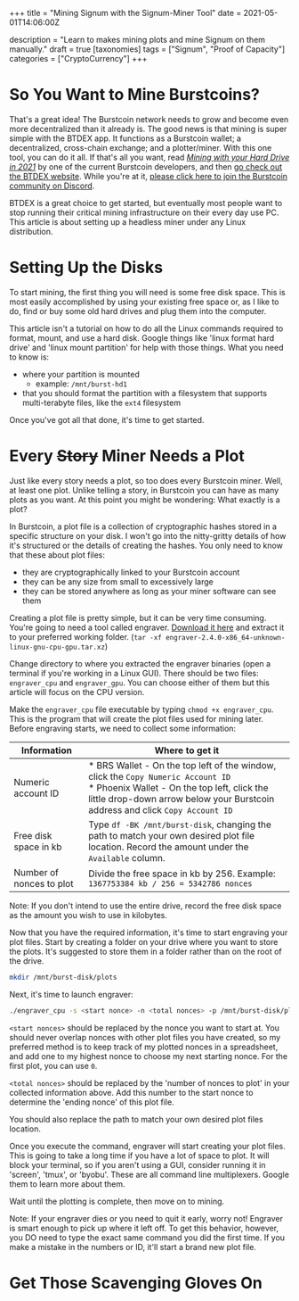 +++
title = "Mining Signum with the Signum-Miner Tool"
date = 2021-05-01T14:06:00Z

description = "Learn to makes mining plots and mine Signum on them manually."
draft = true
[taxonomies]
tags = ["Signum", "Proof of Capacity"]
categories = ["CryptoCurrency"]
+++

# So You Want to Mine Burstcoins?
That's a great idea! The Burstcoin network needs to grow and become even more decentralized than it already is. The good news is that mining is super simple with the BTDEX app. It functions as a Burstcoin wallet; a decentralized, cross-chain exchange; and a plotter/miner. With this one tool, you can do it all. If that's all you want, read _[Mining with your Hard Drive in 2021][jjos-article]_ by one of the current Burstcoin developers, and then [go check out the BTDEX website][btdex]. While you're at it, [please click here to join the Burstcoin community on Discord][discord-join-link].

BTDEX is a great choice to get started, but eventually most people want to stop running their critical mining infrastructure on their every day use PC. This article is about setting up a headless miner under any Linux distribution.


# Setting Up the Disks
To start mining, the first thing you will need is some free disk space. This is most easily accomplished by using your existing free space or, as I like to do, find or buy some old hard drives and plug them into the computer.

This article isn't a tutorial on how to do all the Linux commands required to format, mount, and use a hard disk. Google things like 'linux format hard drive' and 'linux mount partition' for help with those things. What you need to know is:

  * where your partition is mounted
    * example: `/mnt/burst-hd1`
  * that you should format the partition with a filesystem that supports multi-terabyte files, like the `ext4` filesystem

Once you've got all that done, it's time to get started.

# Every ~~Story~~ Miner Needs a Plot
Just like every story needs a plot, so too does every Burstcoin miner. Well, at least one plot. Unlike telling a story, in Burstcoin you can have as many plots as you want. At this point you might be wondering: What exactly is a plot?

In Burstcoin, a plot file is a collection of cryptographic hashes stored in a specific structure on your disk. I won't go into the nitty-gritty details of how it's structured or the details of creating the hashes. You only need to know that these about plot files:
  * they are cryptographically linked to your Burstcoin account
  * they can be any size from small to excessively large
  * they can be stored anywhere as long as your miner software can see them

Creating a plot file is pretty simple, but it can be very time consuming. You're going to need a tool called engraver. [Download it here][engraver-download] and extract it to your preferred working folder. (`tar -xf engraver-2.4.0-x86_64-unknown-linux-gnu-cpu-gpu.tar.xz`)

Change directory to where you extracted the engraver binaries (open a terminal if you're working in a Linux GUI). There should be two files: `engraver_cpu` and `engraver_gpu`. You can choose either of them but this article will focus on the CPU version.

Make the `engraver_cpu` file executable by typing `chmod +x engraver_cpu`. This is the program that will create the plot files used for mining later. Before engraving starts, we need to collect some information:

| Information              | Where to get it                                                                                                                                                                                                      |
|--------------------------|----------------------------------------------------------------------------------------------------------------------------------------------------------------------------------------------------------------------|
| Numeric account ID       | * BRS Wallet - On the top left of the window, click the `Copy Numeric Account ID`<br />* Phoenix Wallet - On the top left, click the little drop-down arrow below your Burstcoin address and click `Copy Account ID` |
| Free disk space in kb    | Type `df -BK /mnt/burst-disk`, changing the path to match your own desired plot file location. Record the amount under the `Available` column.                                                                       |
| Number of nonces to plot | Divide the free space in kb by 256. Example: `1367753384 kb / 256 = 5342786 nonces`                                                                                                                                  |

<div class="note">Note: If you don't intend to use the entire drive, record the free disk space as the amount you wish to use in kilobytes.</div>

Now that you have the required information, it's time to start engraving your plot files. Start by creating a folder on your drive where you want to store the plots. It's suggested to store them in a folder rather than on the root of the drive.

```bash
mkdir /mnt/burst-disk/plots
```

Next, it's time to launch engraver:

```bash
./engraver_cpu -s <start nonce> -n <total nonces> -p /mnt/burst-disk/plots
```

`<start nonces>` should be replaced by the nonce you want to start at. You should never overlap nonces with other plot files you have created, so my preferred method is to keep track of my plotted nonces in a spreadsheet, and add one to my highest nonce to choose my next starting nonce. For the first plot, you can use `0`.

`<total nonces>` should be replaced by the 'number of nonces to plot' in your collected information above. Add this number to the start nonce to determine the 'ending nonce' of this plot file.

You should also replace the path to match your own desired plot files location.

Once you execute the command, engraver will start creating your plot files. This is going to take a long time if you have a lot of space to plot. It will block your terminal, so if you aren't using a GUI, consider running it in 'screen', 'tmux', or 'byobu'. These are all command line multiplexers. Google them to learn more about them.

Wait until the plotting is complete, then move on to mining.

<div class="note">Note: If your engraver dies or you need to quit it early, worry not! Engraver is smart enough to pick up where it left off. To get this behavior, however, you DO need to type the exact same command you did the first time. If you make a mistake in the numbers or ID, it'll start a brand new plot file.</div>

# Get Those Scavenging Gloves On




[discord-join-link]: https://discord.gg/aBFeCNPgQd "Official Burstcoin Discord"
[engraver-download]: https://github.com/PoC-Consortium/engraver/releases/latest "Latest engraver download"
[scavenger-download]: https://github.com/PoC-Consortium/scavenger/releases/latest "Latest scavenger download"
[btdex]: https://btdex.trade/ "BTDEX"
[jjos-article]: https://jjos2372.medium.com/mining-with-your-hard-drive-in-2021-19d9f4a1368 "Mining with your Hard Drive in 2021"


[signum-download]: https://github.com/signum-network/signum-node/releases/latest "Signum Downloads"
[jportable]: https://portableapps.com/apps/utilities/java_portable "jPortable"
[docker-install-instructions]: https://docs.docker.com/install/ "Docker Install Instructions"
[docker-install-instructions-ubuntu]: https://docs.docker.com/install/linux/docker-ce/ubuntu/ "Docker Install Instructions for Ubuntu"
[docker-get-started]: https://docs.docker.com/get-started/ "Docker's Get Started Tutorial"
[docker-compose-install]: https://docs.docker.com/compose/install/#install-compose-on-linux-systems "Install docker-compose on Linux"
[discord-join-link]: https://discord.gg/eVFRx7DECX "Official Signum Discord"
